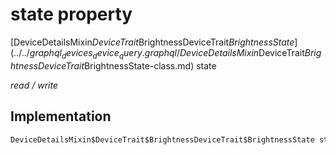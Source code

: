 


# state property






[DeviceDetailsMixin$DeviceTrait$BrightnessDeviceTrait$BrightnessState](../../graphql_devices_device_query.graphql/DeviceDetailsMixin$DeviceTrait$BrightnessDeviceTrait$BrightnessState-class.md) state
  
_read / write_






## Implementation

```dart
DeviceDetailsMixin$DeviceTrait$BrightnessDeviceTrait$BrightnessState state;


```







